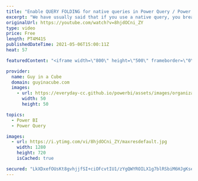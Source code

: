 ```yaml
---
title: "Enable QUERY FOLDING for native queries in Power Query / Power BI"
excerpt: "We have usually said that if you use a native query, you break query folding in Power Query. Interesting. There may be a way to enable it in Power BI! Patrick shows you how.  Chris Webb Blog: https://blog.crossjoin.co.uk/2021/02/21/query-folding-on-sql-queries-in-power-query-using-value-nativequery-and-enablefoldingtrue/"
originalUrl: https://youtube.com/watch?v=8hjdOCni_ZY
type: video
price: Free
length: PT4M41S
publishedDateTime: 2021-05-06T15:00:11Z
heat: 57

featuredContent: "<iframe width=\"800\" height=\"500\" frameborder=\"0\" src=\"https://www.youtube.com/embed/8hjdOCni_ZY\" allow=\"accelerometer; autoplay; encrypted-media; gyroscope; picture-in-picture\" allowfullscreen></iframe>"

provider:
  name: Guy in a Cube
  domain: guyinacube.com
  images:
    - url: https://everyday-cc.github.io/powerbi/assets/images/organizations/guyinacube.com-50x50.jpg
      width: 50
      height: 50

topics:
  - Power BI
  - Power Query

images:
  - url: https://i.ytimg.com/vi/8hjdOCni_ZY/maxresdefault.jpg
    width: 1280
    height: 720
    isCached: true

secured: "LkXDxefOUsKt8gvhjjfSI+ciOFcvtIU1/zYgQWYROILX1g7blRSbiM6HJgKseo8V8zjB2EOkYAQZq3pHdhCBJGGxk3cri6Q1PM6PJpMfjLDbPNP2ZTK0IM1IWyLGGAIkYVMxaj1/eHLcAA9ATtZpj1s/2kmBPzn5keuvRHea6cLuYTgUxUDETGiSu7heqWBfBKiYEQuN41xJ9Mjhfp3J0VK9pM9gcUNrKUJnxI02GP4qKOdVUkP0C0xYytoGtkc87JoBCTJ03XlEq9IDAuG5iQ8mGYrkK/mnh/ASBvKjiLzRWflkGY4yArcIvnARPJYIWlFPFrFA26494TJ2uksKmU2X9wWZTAUtBKUCh7fw7ISlF+4E892yWEK/5YFhiZjM+ktdn97S9z3cOwkpQ86cS7pjtt/XT/qh/pUPVCQ5KCs=;YUPMpPRmOWSqZkxMLSqSlg=="
---
```


